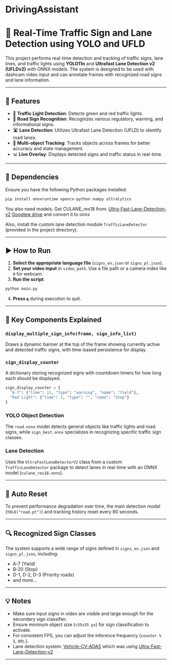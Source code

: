 # DrivingAssistant

# 🚗 Real-Time Traffic Sign and Lane Detection using YOLO and UFLD

This project performs real-time detection and tracking of traffic signs, lane lines, and traffic lights using **YOLO11n** and **Ultrafast Lane Detection v2 (UFLDv2)** with ONNX models. The system is designed to be used with dashcam video input and can annotate frames with recognized road signs and lane information.

---

## 📌 Features

* 🚦 **Traffic Light Detection**: Detects green and red traffic lights.
* 🛑 **Road Sign Recognition**: Recognizes various regulatory, warning, and informational signs.
* 🛣️ **Lane Detection**: Utilizes Ultrafast Lane Detection (UFLD) to identify road lanes.
* 🔁 **Multi-object Tracking**: Tracks objects across frames for better accuracy and state management.
* 📊 **Live Overlay**: Displays detected signs and traffic status in real-time.

---

## 🧰 Dependencies

Ensure you have the following Python packages installed:

```bash
pip install onnxruntime opencv-python numpy ultralytics
```
You also need models. Get CULANE_res18 from: [Ultra-Fast-Lane-Detection-v2](https://github.com/cfzd/Ultra-Fast-Lane-Detection-v2) [Googlew drive](https://drive.google.com/file/d/1oEjJraFr-3lxhX_OXduAGFWalWa6Xh3W/view) and convert it to onnx

Also, install the custom lane detection module `TrafficLaneDetector` (provided in the project directory).

---



## ▶️ How to Run

1. **Select the appropriate language file** (`signs_en.json` or `signs_pl.json`).
2. **Set your video input** in `video_path`. Use a file path or a camera index like `0` for webcam.
3. **Run the script**:

```bash
python main.py
```

4. **Press `q`** during execution to quit.

---

## 🧠 Key Components Explained

### `display_multiple_sign_info(frame, sign_info_list)`

Draws a dynamic banner at the top of the frame showing currently active and detected traffic signs, with time-based persistence for display.

### `sign_display_counter`

A dictionary storing recognized signs with countdown timers for how long each should be displayed.

```python
sign_display_counter = {
  "A-7": {"time": 15, "type": "warning", "name": "Yield"},
  "Red Light": {"time": 3, "type": "", "name": "Stop"}
}
```

### YOLO Object Detection

The `road.onnx` model detects general objects like traffic lights and road signs, while `sign_best.onnx` specializes in recognizing specific traffic sign classes.

### Lane Detection

Uses the `UltrafastLaneDetectorV2` class from a custom `TrafficLaneDetector` package to detect lanes in real-time with an ONNX model (`culane_res18.onnx`).

---

## 🔄 Auto Reset

To prevent performance degradation over time, the main detection model (`YOLO("road.pt")`) and tracking history reset every 60 seconds.

---

## 🔍 Recognized Sign Classes

The system supports a wide range of signs defined in `signs_en.json` and `signs_pl.json`, including:

* A-7 (Yield)
* B-20 (Stop)
* D-1, D-2, D-3 (Priority roads)
* and more...



---

## 💡 Notes

* Make sure input signs in video are visible and large enough for the secondary sign classifier.
* Ensure minimum object size (`>35x35 px`) for sign classification to activate.
* For consistent FPS, you can adjust the inference frequency (`counter % 5`, etc.).
* Lane detection system: [Vehicle-CV-ADAS](https://github.com/jason-li-831202/Vehicle-CV-ADAS) which was using [Ultra-Fast-Lane-Detection-v2](https://github.com/cfzd/Ultra-Fast-Lane-Detection-v2)

---



